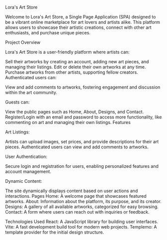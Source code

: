Lora's Art Store

Welcome to Lora's Art Store, a Single Page Application (SPA) designed to be a vibrant online marketplace for art lovers and artists alike. This platform allows users to showcase their artistic creations, connect with other art enthusiasts, and purchase unique pieces.

Project Overview

Lora's Art Store is a user-friendly platform where artists can:

Sell their artworks by creating an account, adding new art pieces, and managing their listings.
Edit or delete their own artworks at any time.
Purchase artworks from other artists, supporting fellow creators.
Authenticated users can:

View and add comments to artworks, fostering engagement and discussion within the art community.

Guests can:

View the public pages such as Home, About, Designs, and Contact.
Register/Login with an email and password to access more functionality, like commenting on art and managing their own listings.
Features

Art Listings:

Artists can upload images, set prices, and provide descriptions for their art pieces.
Authenticated users can view and add comments to artworks.

User Authentication:

Secure login and registration for users, enabling personalized features and account management.

Dynamic Content:

The site dynamically displays content based on user actions and interactions.
Pages
Home: 
A welcome page that showcases featured artworks.
About:
Information about the platform, its purpose, and its creator.
Designs:
A gallery of all available artworks, categorized for easy browsing.
Contact: 
A form where users can reach out with inquiries or feedback.


Technologies Used
React:
A JavaScript library for building user interfaces.
Vite: 
A fast development build tool for modern web projects.
Templemo: 
A template provider for the initial design structure.
